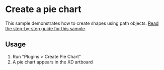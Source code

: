 # Create a pie chart

This sample demonstrates how to create shapes using path objects.
[Read the step-by-step guide for this sample](https://github.com/AdobeXD/Plugin-Guides/tree/master/Guides/how-to-create-path-objects-guide).

## Usage

1. Run "Plugins > Create Pie Chart"
2. A pie chart appears in the XD artboard
